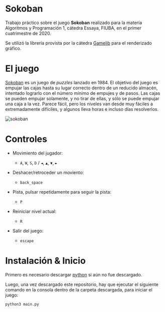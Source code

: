 # Sokoban

Trabajo práctico sobre el juego **Sokoban** realizado para la matería Algoritmos y Programación 1, cátedra Essaya, FIUBA, en el primer cuatrimestre de 2020.

Se utilizó la librería provista por la cátedra [Gamelib](https://github.com/dessaya/python-gamelib) para el renderizado gráfico.

# El juego

[Sokoban](https://es.wikipedia.org/wiki/Sokoban) es un juego de *puzzles* lanzado en 1984. El objetivo del juego es empujar las cajas hasta su lugar correcto dentro de un reducido almacén, intentado lograrlo con el número mínimo de empujes y de pasos. Las cajas se pueden empujar solamente, y no tirar de ellas, y sólo se puede empujar una caja a la vez. Parece fácil, pero los niveles van desde muy fáciles a extremadamente difíciles, y algunos lleva horas e incluso días resolverlos.

![sokoban](https://github.com/user-attachments/assets/46eb26dd-3410-4f00-8f7b-caa37197422d)

# Controles

- Movimiento del jugador:
    - `A`, `W`, `S`, `D` / `◄`, `▲`, `▼`, `►`

- Deshacer/retroceder un moviento:
    - `back_space`

- Pista, pulsar repetidamente para seguir la pista:
    - `P`

- Reiniciar nivel actual:
    - `R`

- Salir del juego:
    - `escape`

# Instalación & Inicio

Primero es necesario descargar [python](https://www.python.org/downloads/) si aún no fue descargado.

Luego, una vez descargado este repositorio, hay que ejecutar el siguiente comando en la consola dentro de la carpeta descargada, para iniciar el juego:

```
python3 main.py
```
